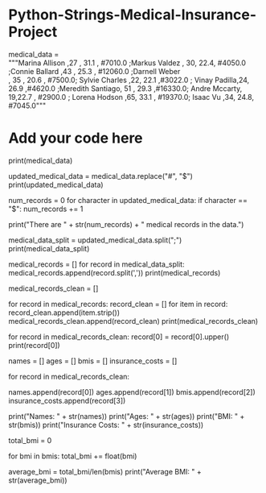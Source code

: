 # Python-Strings-Medical-Insurance-Project

medical_data = \
"""Marina Allison   ,27   ,   31.1 , 
#7010.0   ;Markus Valdez   ,   30, 
22.4,   #4050.0 ;Connie Ballard ,43 
,   25.3 , #12060.0 ;Darnell Weber   
,   35   , 20.6   , #7500.0;
Sylvie Charles   ,22, 22.1 
,#3022.0   ;   Vinay Padilla,24,   
26.9 ,#4620.0 ;Meredith Santiago, 51   , 
29.3 ,#16330.0;   Andre Mccarty, 
19,22.7 , #2900.0 ; 
Lorena Hodson ,65, 33.1 , #19370.0; 
Isaac Vu ,34, 24.8,   #7045.0"""

# Add your code here
print(medical_data)

updated_medical_data = medical_data.replace("#", "$")
print(updated_medical_data)

num_records = 0 
for character in updated_medical_data:
  if character == "$":
    num_records += 1

print("There are " + str(num_records) + " medical records in the data.")

medical_data_split = updated_medical_data.split(";")
print(medical_data_split)


medical_records = []
for record in medical_data_split:
  medical_records.append(record.split(','))
print(medical_records)

medical_records_clean = []

for record in medical_records:
  record_clean = []
  for item in record:
    record_clean.append(item.strip())
  medical_records_clean.append(record_clean)
print(medical_records_clean)

for record in medical_records_clean:
  record[0] = record[0].upper()
  print(record[0])


names = []
ages = []
bmis = []
insurance_costs = []

for record in medical_records_clean:

  names.append(record[0])
  ages.append(record[1])
  bmis.append(record[2])
  insurance_costs.append(record[3])

print("Names: " + str(names))
print("Ages: " + str(ages))
print("BMI: "  + str(bmis))
print("Insurance Costs: " + str(insurance_costs))

total_bmi = 0

for bmi in bmis:
  total_bmi += float(bmi)


average_bmi = total_bmi/len(bmis)
print("Average BMI: " + str(average_bmi))
